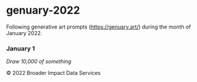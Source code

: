 # genuary-2022
Following generative art prompts (https://genuary.art/) during the month of January 2022.

### January 1
*Draw 10,000 of something*

<!--
### January 2
Dithering

### January 3
Space

### January 4
The next next Fidenza



JAN.1 (credit: Michael Lowe)
Draw 10,000 of something.

John Green drawing 170,000 circles

JAN.2 (credit: Anna Lucia)
Dithering.

Code Golf: Dither a Grayscale Image
The article I wish I had about monochrome image dithering
Joel Yliluoma’s arbitrary-palette positional dithering algorithm
Free blue noise textures
DHALF.TXT

JAN.3 (credit: Lionel Radisson)
Space.

JAN.4 (credit: Alexis André)
The next next Fidenza.

Tyler Hobbs’ Fidenza

JAN.5 (credit: Thomas Lin Pedersen)
Destroy a square.

JAN.6 (credit: Alex Naka)
Trade styles with a friend.

JAN.7 (credit: Roni Kaufman)
Sol LeWitt Wall Drawing.

Sol LeWitt: A Wall Drawing Retrospective
Here Are the Instructions for Sol LeWitt’s 1971 Wall Drawing for the School of the MFA Boston
Why are Sol LeWitt’s wall drawings so influential?
Sol Lewitt-Wall Painting 118

JAN.8 (credit: Bruce Holmer)
Single curve only.

JAN.9 (credit: Lionel Radisson)
Architecture.

JAN.10 (credit: Roni Kaufman)
Machine learning, wrong answers only.

JAN.11 (credit: Lionel Radisson)
No computer.

JAN.12 (credit: Richard Vigniel)
Packing (squares, circles, any shape…)

JAN.13 (credit: Ben Kovach)
80x800.

#80x800

JAN.14 (credit: Devi Parikh)
Something you’d never make.

JAN.15 (credit: Thomas Lin Pedersen)
Sand.

JAN.16 (credit: Quag)
Color gradients gone wrong.

JAN.17 (credit: Deniz)
3 colors.

JAN.18 (credit: GenerateMe)
VHS.

JAN.19 (credit: Piter Pasma)
Use text/typography.

JAN.20 (credit: Sabin T)
Make a sea of shapes.

JAN.21 (credit: Michael Lowe)
Combine two (or more) of your pieces from previous days to make a new piece.

JAN.22 (credit: Michael Lowe)
Make something that will look completely different in a year.

JAN.23 (credit: Louis-André Labadie)
Abstract vegetation.

JAN.24 (credit: Quag)
Create your own pseudo-random number generator and visually check the results.

JAN.25 (credit: Jos Vromans)
Perspective.

JAN.26 (credit: Quag)
Airport carpet.

Google image search
Bing image search
Portland International Airport carpet
Hotel carpets photographed by Bill Young

JAN.27 (credit: Michael Lowe)
#2E294E #541388 #F1E9DA #FFD400 #D90368

JAN.28 (credit: Michael Lowe)
Self portrait.

JAN.29 (credit: Chris Ried)
Isometric perspective.

JAN.30 (credit: Bart Simons)
Organic looking output using only rectangular shapes.

JAN.31 (credit: Michael Lowe)
Negative space.

-->
&copy; 2022 Broader Impact Data Services
